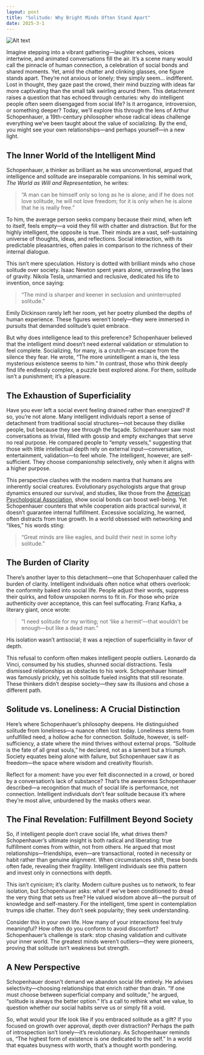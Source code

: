 ```yaml
---
layout: post
title: "Solitude: Why Bright Minds Often Stand Apart"
date: 2025-3-1
---
```


![Alt text](/assets/images/solitude.PNG)

Imagine stepping into a vibrant gathering—laughter echoes, voices intertwine, and animated conversations fill the air. It’s a scene many would call the pinnacle of human connection, a celebration of social bonds and shared moments. Yet, amid the chatter and clinking glasses, one figure stands apart. They’re not anxious or lonely; they simply seem… indifferent. Lost in thought, they gaze past the crowd, their mind buzzing with ideas far more captivating than the small talk swirling around them. This detachment raises a question that has echoed through centuries: why do intelligent people often seem disengaged from social life? Is it arrogance, introversion, or something deeper? Today, we’ll explore this through the lens of Arthur Schopenhauer, a 19th-century philosopher whose radical ideas challenge everything we’ve been taught about the value of socializing. By the end, you might see your own relationships—and perhaps yourself—in a new light.

## The Inner World of the Intelligent Mind

Schopenhauer, a thinker as brilliant as he was unconventional, argued that intelligence and solitude are inseparable companions. In his seminal work, *The World as Will and Representation*, he writes:

> “A man can be himself only so long as he is alone; and if he does not love solitude, he will not love freedom; for it is only when he is alone that he is really free.”

To him, the average person seeks company because their mind, when left to itself, feels empty—a void they fill with chatter and distraction. But for the highly intelligent, the opposite is true. Their minds are a vast, self-sustaining universe of thoughts, ideas, and reflections. Social interaction, with its predictable pleasantries, often pales in comparison to the richness of their internal dialogue.

This isn’t mere speculation. History is dotted with brilliant minds who chose solitude over society. Isaac Newton spent years alone, unraveling the laws of gravity. Nikola Tesla, unmarried and reclusive, dedicated his life to invention, once saying:

> “The mind is sharper and keener in seclusion and uninterrupted solitude.”

Emily Dickinson rarely left her room, yet her poetry plumbed the depths of human experience. These figures weren’t lonely—they were immersed in pursuits that demanded solitude’s quiet embrace.

But why does intelligence lead to this preference? Schopenhauer believed that the intelligent mind doesn’t need external validation or stimulation to feel complete. Socializing, for many, is a crutch—an escape from the silence they fear. He wrote, “The more unintelligent a man is, the less mysterious existence seems to him.” In contrast, those who think deeply find life endlessly complex, a puzzle best explored alone. For them, solitude isn’t a punishment; it’s a pleasure.

## The Exhaustion of Superficiality

Have you ever left a social event feeling drained rather than energized? If so, you’re not alone. Many intelligent individuals report a sense of detachment from traditional social structures—not because they dislike people, but because they see through the façade. Schopenhauer saw most conversations as trivial, filled with gossip and empty exchanges that serve no real purpose. He compared people to “empty vessels,” suggesting that those with little intellectual depth rely on external input—conversation, entertainment, validation—to feel whole. The intelligent, however, are self-sufficient. They choose companionship selectively, only when it aligns with a higher purpose.

This perspective clashes with the modern mantra that humans are inherently social creatures. Evolutionary psychologists argue that group dynamics ensured our survival, and studies, like those from the [American Psychological Association](https://www.apa.org), show social bonds can boost well-being. Yet Schopenhauer counters that while cooperation aids practical survival, it doesn’t guarantee internal fulfillment. Excessive socializing, he warned, often distracts from true growth. In a world obsessed with networking and “likes,” his words sting:

> “Great minds are like eagles, and build their nest in some lofty solitude.”

## The Burden of Clarity

There’s another layer to this detachment—one that Schopenhauer called the burden of clarity. Intelligent individuals often notice what others overlook: the conformity baked into social life. People adjust their words, suppress their quirks, and follow unspoken norms to fit in. For those who prize authenticity over acceptance, this can feel suffocating. Franz Kafka, a literary giant, once wrote:

> “I need solitude for my writing; not ‘like a hermit’—that wouldn’t be enough—but like a dead man.”

His isolation wasn’t antisocial; it was a rejection of superficiality in favor of depth.

This refusal to conform often makes intelligent people outliers. Leonardo da Vinci, consumed by his studies, shunned social distractions. Tesla dismissed relationships as obstacles to his work. Schopenhauer himself was famously prickly, yet his solitude fueled insights that still resonate. These thinkers didn’t despise society—they saw its illusions and chose a different path.

## Solitude vs. Loneliness: A Crucial Distinction

Here’s where Schopenhauer’s philosophy deepens. He distinguished solitude from loneliness—a nuance often lost today. Loneliness stems from unfulfilled need, a hollow ache for connection. Solitude, however, is self-sufficiency, a state where the mind thrives without external props. “Solitude is the fate of all great souls,” he declared, not as a lament but a triumph. Society equates being alone with failure, but Schopenhauer saw it as freedom—the space where wisdom and creativity flourish.

Reflect for a moment: have you ever felt disconnected in a crowd, or bored by a conversation’s lack of substance? That’s the awareness Schopenhauer described—a recognition that much of social life is performance, not connection. Intelligent individuals don’t fear solitude because it’s where they’re most alive, unburdened by the masks others wear.

## The Final Revelation: Fulfillment Beyond Society

So, if intelligent people don’t crave social life, what drives them? Schopenhauer’s ultimate insight is both radical and liberating: true fulfillment comes from within, not from others. He argued that most relationships—friendships, even—are transactional, rooted in necessity or habit rather than genuine alignment. When circumstances shift, these bonds often fade, revealing their fragility. Intelligent individuals see this pattern and invest only in connections with depth.

This isn’t cynicism; it’s clarity. Modern culture pushes us to network, to fear isolation, but Schopenhauer asks: what if we’ve been conditioned to dread the very thing that sets us free? He valued wisdom above all—the pursuit of knowledge and self-mastery. For the intelligent, time spent in contemplation trumps idle chatter. They don’t seek popularity; they seek understanding.

Consider this in your own life. How many of your interactions feel truly meaningful? How often do you conform to avoid discomfort? Schopenhauer’s challenge is stark: stop chasing validation and cultivate your inner world. The greatest minds weren’t outliers—they were pioneers, proving that solitude isn’t weakness but strength.

## A New Perspective

Schopenhauer doesn’t demand we abandon social life entirely. He advises selectivity—choosing relationships that enrich rather than drain. “If one must choose between superficial company and solitude,” he argued, “solitude is always the better option.” It’s a call to rethink what we value, to question whether our social habits serve us or simply fill a void.

So, what would your life look like if you embraced solitude as a gift? If you focused on growth over approval, depth over distraction? Perhaps the path of introspection isn’t lonely—it’s revolutionary. As Schopenhauer reminds us, “The highest form of existence is one dedicated to the self.” In a world that equates busyness with worth, that’s a thought worth pondering.

